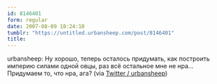```yaml
---
id: 8146401
form: regular
date: 2007-08-09 18:24:10
tumblr: "https://untitled.urbansheep.com/post/8146401"
title:
---
```


<p>urbansheep: Ну хорошо, теперь осталось придумать, как построить империю силами одной овцы, раз всё остальное мне не нра&hellip; Придумаем то, что нра, ага? (via <a href="http://twitter.com/urbansheep/statuses/196333432">Twitter / urbansheep</a>)</p>

